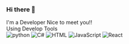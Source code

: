 ### Hi there 👋
I'm a Developer
  Nice to meet you!!<br>
  Using Develop Tools<br>
 <img alt="python" src ="https://img.shields.io/badge/Python-3776AB.svg?&style-for-the-badge&logo=Python&logoColor=white"/>
 <img alt="C#" src="https://img.shields.io/badge/Csharp-239120.svg?&style-for-the-badge&logo=Csharp&logoColor=white"/>
 <img alt="HTML" src="https://img.shields.io/badge/HTML-E34F26.svg?&style-for-the-badge&logo=HTML5&logoColor=white"/>
 <img alt="JavaScript" src="https://img.shields.io/badge/JavaScript-F7DF1E.svg?&style-for-the-badge&logo=JavaScript&logoColor=white"/>
 <img alt="React" src="https://img.shields.io/badge/React-61DAFB.svg?&style-for-the-badge&logo=react&logoColor=white"/>
 
 
<!--
**JangHoseoung/JangHoSeoung** is a ✨ _special_ ✨ repository because its `README.md` (this file) appears on your GitHub profile.

Here are some ideas to get you started:

- 🔭 I’m currently working on ...
- 🌱 I’m currently learning ...
- 👯 I’m looking to collaborate on ...
- 🤔 I’m looking for help with ...
- 💬 Ask me about ...
- 📫 How to reach me: ...
- 😄 Pronouns: ...
- ⚡ Fun fact: ...
-->
